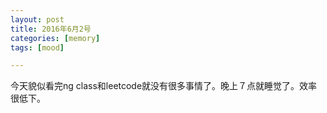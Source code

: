 ```yaml
---
layout: post
title: 2016年6月2号
categories: [memory]
tags: [mood]

---
```


今天貌似看完ng class和leetcode就没有很多事情了。晚上７点就睡觉了。效率很低下。
